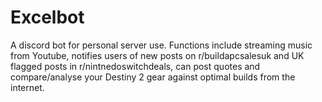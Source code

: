 # Excelbot
A discord bot for personal server use. Functions include streaming music from Youtube, notifies users of new posts on r/buildapcsalesuk and UK flagged posts in r/nintnedoswitchdeals, can post quotes and compare/analyse your Destiny 2 gear against optimal builds from the internet.

